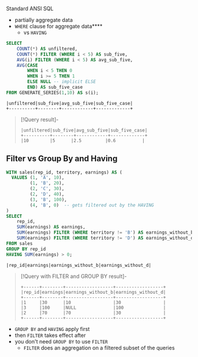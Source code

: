 Standard ANSI SQL

- partially aggregate data
- `WHERE` clause for aggregate data****
	- vs `HAVING`

```sql
SELECT
    COUNT(*) AS unfiltered,
    COUNT(*) FILTER (WHERE i < 5) AS sub_five,
    AVG(i) FILTER (WHERE i < 5) AS avg_sub_five,
    AVG(CASE
        WHEN i < 5 THEN 0
        WHEN i >= 5 THEN 1
        ELSE NULL -- implicit ELSE
        END) AS sub_five_case
FROM GENERATE_SERIES(1,10) AS s(i);
```

```
|unfiltered|sub_five|avg_sub_five|sub_five_case|  
+----------+--------+------------+-------------+  
```

> [!Query result]-
> ```
> |unfiltered|sub_five|avg_sub_five|sub_five_case|  
> +----------+--------+------------+-------------+  
> |10        |5      |2.5         |0.6          |
> ```


## Filter vs Group By and Having

```sql
WITH sales(rep_id, territory, earnings) AS (
  VALUES (1, 'A', 10),
         (1, 'B', 20),
         (2, 'C', 30),
         (2, 'D', 40),
         (3, 'B', 100),
         (4, 'B', 0)  -- gets filtered out by the HAVING
)
SELECT
    rep_id,
    SUM(earnings) AS earnings,
    SUM(earnings) FILTER (WHERE territory != 'B') AS earnings_without_b,
    SUM(earnings) FILTER (WHERE territory != 'D') AS earnings_without_d
FROM sales
GROUP BY rep_id
HAVING SUM(earnings) > 0;
```

```
|rep_id|earnings|earnings_without_b|earnings_without_d|  
```

> [!Query with FILTER and GROUP BY result]-
> ```
> +------+--------+------------------+------------------+  
> |rep_id|earnings|earnings_without_b|earnings_without_d|  
> +------+--------+------------------+------------------+  
> |1     |30      |10                |30                |  
> |3     |100     |NULL              |100               |  
> |2     |70      |70                |30                |  
> +------+--------+------------------+------------------+
> ```

- `GROUP BY` and `HAVING` apply first
- then `FILTER`  takes effect after
- you don't need `GROUP BY` to use `FILTER`
	- `FILTER` does an aggregation on a filtered subset of the queries